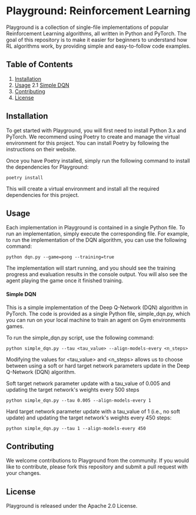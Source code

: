 # Playground: Reinforcement Learning
Playground is a collection of single-file implementations of popular Reinforcement Learning algorithms, all written in Python and PyTorch. The goal of this repository is to make it easier for beginners to understand how RL algorithms work, by providing simple and easy-to-follow code examples.

## Table of Contents
1. [Installation](#installation)
2. [Usage](#usage)
2.1 [Simple DQN](#simple-dqn)
3. [Contributing](#contributing)
4. [License](#license)

## Installation
To get started with Playground, you will first need to install Python 3.x and PyTorch. We recommend using Poetry to create and manage the virtual environment for this project. You can install Poetry by following the instructions on their website.

Once you have Poetry installed, simply run the following command to install the dependencies for Playground:

```
poetry install
```
This will create a virtual environment and install all the required dependencies for this project.

## Usage
Each implementation in Playground is contained in a single Python file. To run an implementation, simply execute the corresponding file. For example, to run the implementation of the DQN algorithm, you can use the following command:

```
python dqn.py --game=pong --training=true
```
The implementation will start running, and you should see the training progress and evaluation results in the console output.
You will also see the agent playing the game once it finished training.

#### Simple DQN
This is a simple implementation of the Deep Q-Network (DQN) algorithm in PyTorch. The code is provided as a single Python file, simple_dqn.py, which you can run on your local machine to train an agent on Gym environments games.

To run the simple_dqn.py script, use the following command:

```
python simple_dqn.py --tau <tau_value> --align-models-every <n_steps>
```

Modifying the values for <tau_value> and <n_steps> allows us to choose between using a soft or hard target network parameters update in the Deep Q-Network (DQN) algorithm.

Soft target network parameter update with a tau_value of 0.005 and updating the target network's weights every 500 steps
```
python simple_dqn.py --tau 0.005 --align-models-every 1
```

Hard target network parameter update with a tau_value of 1 (i.e., no soft update) and updating the target network's weights every 450 steps:
```
python simple_dqn.py --tau 1 --align-models-every 450
```

## Contributing
We welcome contributions to Playground from the community. If you would like to contribute, please fork this repository and submit a pull request with your changes.

## License
Playground is released under the Apache 2.0 License.
